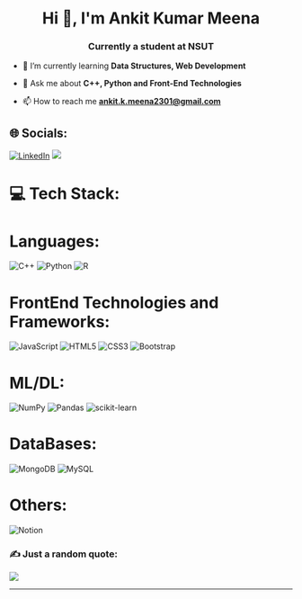 <h1 align="center">Hi 👋, I'm Ankit Kumar Meena</h1>
<h3 align="center">Currently a student at NSUT</h3>



- 🌱 I’m currently learning **Data Structures, Web Development**

- 💬 Ask me about **C++, Python and Front-End Technologies**

- 📫 How to reach me  **ankit.k.meena2301@gmail.com** 




## 🌐 Socials:
[![LinkedIn](https://img.shields.io/badge/LinkedIn-%230077B5.svg?logo=linkedin&logoColor=white)](https://linkedin.com/in/ankit--meena) 
[![](https://img.shields.io/badge/dev.to-0A0A0A?style=for-the-badge&logo=devdotto&logoColor=white)](https://dev.to/ankittmeena) 



# 💻 Tech Stack:
# Languages:
![C++](https://img.shields.io/badge/c++-%2300599C.svg?style=for-the-badge&logo=c%2B%2B&logoColor=white) ![Python](https://img.shields.io/badge/python-3670A0?style=for-the-badge&logo=python&logoColor=ffdd54) ![R](https://img.shields.io/badge/r-%23276DC3.svg?style=for-the-badge&logo=r&logoColor=white) 
# FrontEnd Technologies and Frameworks:
![JavaScript](https://img.shields.io/badge/javascript-%23323330.svg?style=for-the-badge&logo=javascript&logoColor=%23F7DF1E) ![HTML5](https://img.shields.io/badge/html5-%23E34F26.svg?style=for-the-badge&logo=html5&logoColor=white) ![CSS3](https://img.shields.io/badge/css3-%231572B6.svg?style=for-the-badge&logo=css3&logoColor=white) ![Bootstrap](https://img.shields.io/badge/bootstrap-%23563D7C.svg?style=for-the-badge&logo=bootstrap&logoColor=white)
# ML/DL:
![NumPy](https://img.shields.io/badge/numpy-%23013243.svg?style=for-the-badge&logo=numpy&logoColor=white) ![Pandas](https://img.shields.io/badge/pandas-%23150458.svg?style=for-the-badge&logo=pandas&logoColor=white) ![scikit-learn](https://img.shields.io/badge/scikit--learn-%23F7931E.svg?style=for-the-badge&logo=scikit-learn&logoColor=white) 
# DataBases:
![MongoDB](https://img.shields.io/badge/MongoDB-%234ea94b.svg?style=for-the-badge&logo=mongodb&logoColor=white) ![MySQL](https://img.shields.io/badge/mysql-%2300f.svg?style=for-the-badge&logo=mysql&logoColor=white) 
# Others:
![Notion](https://img.shields.io/badge/Notion-%23000000.svg?style=for-the-badge&logo=notion&logoColor=white)


### ✍️ Just a random quote:
![](https://quotes-github-readme.vercel.app/api?type=horizontal&theme=dark)

---



